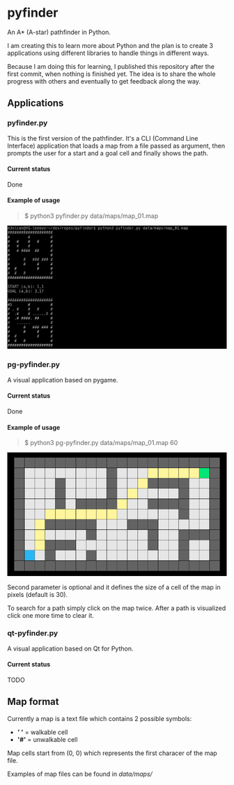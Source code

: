 # pyfinder
An A* (A-star) pathfinder in Python.

I am creating this to learn more about Python and the plan is to create 3 applications using different libraries to handle things in different ways.

Because I am doing this for learning, I published this repository after the first commit, when nothing is finished yet. The idea is to share the whole progress with others and eventually to get feedback along the way.

## Applications
### pyfinder.py
This is the first version of the pathfinder.
It's a CLI (Command Line Interface) application that loads a map from a file passed as argument, then prompts the user for a start and a goal cell and finally shows the path.

#### Current status
Done

#### Example of usage
> $ python3 pyfinder.py data/maps/map_01.map

![example of usage of pyfinder.py](https://github.com/vivaladav/pyfinder/blob/master/data/docs/imgs/pyfinder-shell-01.png?raw=true)

### pg-pyfinder.py
A visual application based on pygame.

#### Current status
Done

#### Example of usage
> $ python3 pg-pyfinder.py data/maps/map_01.map 60

![example of usage of pg-pyfinder.py](https://github.com/vivaladav/pyfinder/blob/master/data/docs/imgs/pg-pyfinder-01.png?raw=true)

Second parameter is optional and it defines the size of a cell of the map in pixels (default is 30).

To search for a path simply click on the map twice. After a path is visualized click one more time to clear it. 

### qt-pyfinder.py
A visual application based on Qt for Python.

#### Current status
TODO

## Map format
Currently a map is a text file which contains 2 possible symbols:
- **' '** = walkable cell
- **'#'** = unwalkable cell

Map cells start from (0, 0) which represents the first characer of the map file.

Examples of map files can be found in *data/maps/*
